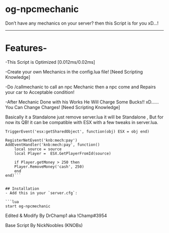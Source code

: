 # og-npcmechanic
Don’t have any mechanics on your server? then this Script is for you xD...!

-------------------------------------------------------------------------------------------------------------------

# Features-
-This Script is Optimized [0.012ms/0.02ms]

-Create your own Mechanics in the config.lua file! [Need Scripting Knowledge]

-Do /callmechanic to call an npc Mechanic then a npc come and Repairs your car to Acceptable condition!

-After Mechanic Done with his Works He Will Charge Some Bucks!! xD...... You Can Change Charges! [Need Scripting Knowledge]


Basically it a Standalone just remove server.lua it will be Standalone , But for now its QB! it can be compatible with ESX with a few tweaks in server.lua. 


```ESX = nil
TriggerEvent('esx:getSharedObject', function(obj) ESX = obj end)

RegisterNetEvent('knb:mech:pay')
AddEventHandler('knb:mech:pay', function()
    local source = source
    local Player =  ESX.GetPlayerFromId(source)

    if Player.getMoney > 250 then
    Player.RemoveMoney('cash', 250)
    end
end)```


## Installation
- Add this in your `server.cfg`:

```lua
start og-npcmechanic
```

Edited & Modify By DrChamp1 aka !Champ#3954

Base Script By NickNoobles (KNOBs)
